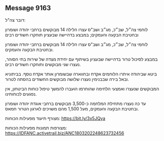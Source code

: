 ## Message 9163

דובר צה"ל:

לוחמי צה״ל, שב״כ, מג״ב ושב"ס עצרו הלילה 14 מבוקשים ברחבי יהודה ושומרון ובחטיבת הבקעה והעמקים; במבצע בדהיישה שבעציון תוחקרו חשודים רבים

לוחמי צה״ל, שב״כ, מג״ב ושב"ס עצרו הלילה 14  מבוקשים ברחבי יהודה ושומרון ובחטיבת הבקעה והעמקים.

במבצע לסיכול טרור בדהיישה שבעציון בשיתוף עם יחידת מצדה של שירות בתי הסוהר, נעצרו שני מבוקשים ותוחקרו חשודים רבים.

ביטא שביהודה איתרו הלוחמים אקדח ובחווארה שבשומרון אותר אקדח נוסף. בביתוניא ובאל בירה שבבנימין נעצרו שלושה מבוקשים החשודים בהסתה לטרור.

המבוקשים שנעצרו ואמצעי הלחימה שהוחרמו הועברו להמשך טיפול כוחות הביטחון, אין נפגעים לכוחותינו. 

עד כה נעצרו מתחילת המלחמה כ-3,500 מבוקשים ברחבי אוגדת יהודה ושומרון ובחטיבת הבקעה והעמקים, מעל 1,500 מהם משויכים לארגון הטרור חמאס.

מצורף תיעוד מפעילות הכוחות: https://bit.ly/3x5JQya 

מצורפות תמונות מפעילות הכוחות: https://IDFANC.activetrail.biz/ANC1803202248623732456

